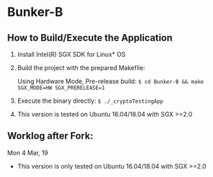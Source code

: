 # Bunker-B

## How to Build/Execute the Application 

1. Install Intel(R) SGX SDK for Linux* OS

2. Build the project with the prepared Makefile:

   Using Hardware Mode, Pre-release build:
      ``$ cd Bunker-B && make SGX_MODE=HW SGX_PRERELEASE=1``

3. Execute the binary directly:
   `
     $ ./_cryptoTestingApp
   `

4. This version is tested on Ubuntu 16.04/18.04 with SGX >=2.0

## Worklog after Fork:

Mon 4 Mar, 19

- This version is only tested on Ubuntu 16.04/18.04 with SGX >=2.0
